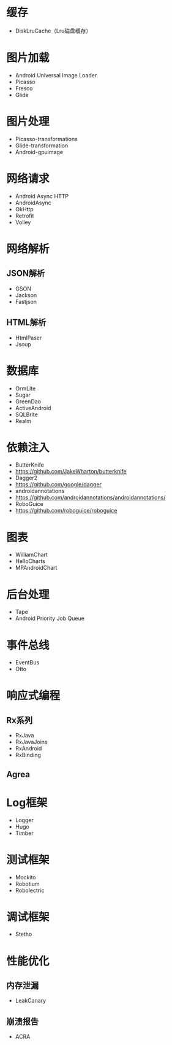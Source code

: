 # 缓存
* DiskLruCache（Lru磁盘缓存）
# 图片加载
* Android Universal Image Loader
* Picasso
* Fresco
* Glide
# 图片处理
* Picasso-transformations
* Glide-transformation
* Android-gpuimage
# 网络请求
* Android Async HTTP
* AndroidAsync
* OkHttp
* Retrofit
* Volley
# 网络解析
## JSON解析
* GSON
* Jackson
* Fastjson
## HTML解析
* HtmlPaser
* Jsoup
# 数据库
* OrmLite
* Sugar
* GreenDao
* ActiveAndroid
* SQLBrite
* Realm
# 依赖注入
* ButterKnife
* https://github.com/JakeWharton/butterknife
* Dagger2
* https://github.com/google/dagger
* androidannotations
* https://github.com/androidannotations/androidannotations/
* RoboGuice
* https://github.com/roboguice/roboguice
# 图表
* WilliamChart
* HelloCharts
* MPAndroidChart
# 后台处理
* Tape
* Android Priority Job Queue
# 事件总线
* EventBus
* Otto
# 响应式编程
## Rx系列
* RxJava
* RxJavaJoins
* RxAndroid
* RxBinding
## Agrea
# Log框架
* Logger
* Hugo
* Timber
# 测试框架
* Mockito
* Robotium
* Robolectric
# 调试框架
* Stetho
# 性能优化
## 内存泄漏
* LeakCanary
## 崩溃报告
* ACRA
